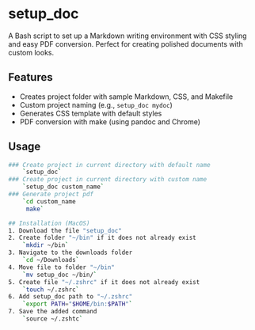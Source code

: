 # setup_doc
A Bash script to set up a Markdown writing environment with CSS styling and easy PDF conversion. Perfect for creating polished documents with custom looks.

## Features
- Creates project folder with sample Markdown, CSS, and Makefile
- Custom project naming (e.g., `setup_doc mydoc`)
- Generates CSS template with default styles
- PDF conversion with make (using pandoc and Chrome)

## Usage
```bash
### Create project in current directory with default name
    `setup_doc`
### Create project in current directory with custom name
    `setup_doc custom_name`
### Generate project pdf
    `cd custom_name
     make`

## Installation (MacOS)
1. Download the file "setup_doc"
2. Create folder "~/bin" if it does not already exist
    `mkdir ~/bin`
3. Navigate to the downloads folder
    `cd ~/Downloads`
4. Move file to folder "~/bin"
    `mv setup_doc ~/bin/`
5. Create file "~/.zshrc" if it does not already exist
    `touch ~/.zshrc`
6. Add setup_doc path to "~/.zshrc"
    `export PATH="$HOME/bin:$PATH"`
7. Save the added command
    `source ~/.zshtc`
